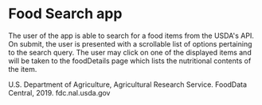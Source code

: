 # Food Search app

The user of the app is able to search for a food items from the USDA's API. On submit, the user is presented with a scrollable list of options pertaining to the search query. The user may click on one of the displayed items and will be taken to the foodDetails page which lists the nutritional contents of the item. 

U.S. Department of Agriculture, Agricultural Research Service. FoodData Central, 2019. fdc.nal.usda.gov

